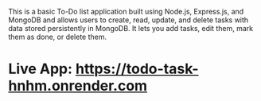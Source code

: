 This is a basic To-Do list application built using Node.js, Express.js, and MongoDB and allows users to create, read, update, and delete tasks with data stored persistently in MongoDB. It lets you add tasks, edit them, mark them as done, or delete them.
# Live App: https://todo-task-hnhm.onrender.com
